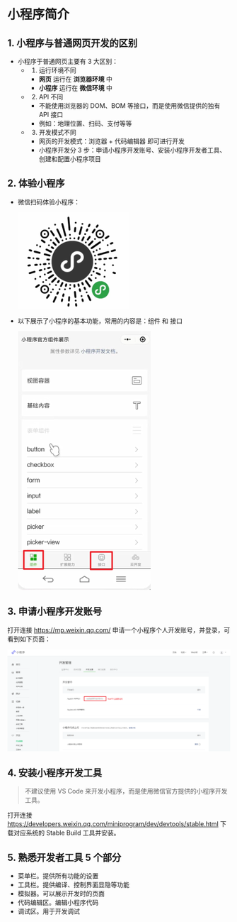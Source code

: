 # 小程序简介

## 1. 小程序与普通网页开发的区别

- 小程序于普通网页主要有 3 大区别：
  - 1. 运行环境不同
    - **网页** 运行在 **浏览器环境** 中
    - **小程序** 运行在 **微信环境** 中
  - 2. API 不同
    - 不能使用浏览器的 DOM、BOM 等接口，而是使用微信提供的独有 API 接口
    - 例如：地理位置、扫码、支付等等
  - 3. 开发模式不同
    - 网页的开发模式：浏览器 + 代码编辑器 即可进行开发
    - 小程序开发分 3 步：申请小程序开发账号、安装小程序开发者工具、创建和配置小程序项目

## 2. 体验小程序

- 微信扫码体验小程序：

  <img src="./img/applet-use1.png" width="250" title="小程序二维码" alt="小程序二维码" />

- 以下展示了小程序的基本功能，常用的内容是：组件 和 接口

  <img src="./img/applet-use2.png" width="300" title="小程序基本功能示意图" alt="小程序基本功能示意图" />

## 3. 申请小程序开发账号

打开连接 <tgx-link href="https://mp.weixin.qq.com/">https://mp.weixin.qq.com/</tgx-link> 申请一个小程序个人开发账号，并登录，可看到如下页面：

<img src="./img/applet-manage.png" title="小程序后台管理示意图" alt="小程序后台管理示意图" />

## 4. 安装小程序开发工具

> 不建议使用 VS Code 来开发小程序，而是使用微信官方提供的小程序开发工具。

打开连接 <tgx-link href="https://developers.weixin.qq.com/miniprogram/dev/devtools/stable.html">https://developers.weixin.qq.com/miniprogram/dev/devtools/stable.html</tgx-link>
下载对应系统的 Stable Build 工具并安装。

## 5. 熟悉开发者工具 5 个部分

- 菜单栏。提供所有功能的设置
- 工具栏。提供编译、控制界面显隐等功能
- 模拟器。可以展示开发时的页面
- 代码编辑区。编辑小程序代码
- 调试区。用于开发调试
